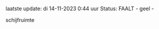 laatste update: 
di 14-11-2023  0:44   uur 
Status: FAALT - geel - 
<div class="service Y">schijfruimte</div>